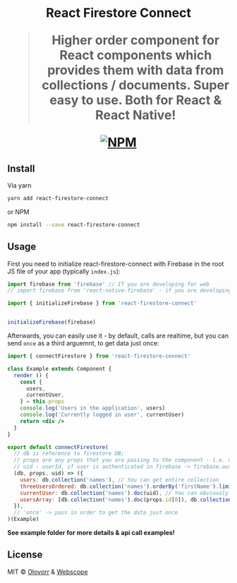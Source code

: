  <h1 align="center">React Firestore Connect</p>

> Higher order component for React components which provides them with data from collections / documents. Super easy to use. **Both for React & React Native!**


[![NPM](https://img.shields.io/npm/v/react-firestore-connect.svg)](https://www.npmjs.com/package/react-firestore-connect)

## Install
Via yarn
```bash
yarn add react-firestore-connect
```

or NPM

```bash
npm install --save react-firestore-connect
```

## Usage
First you need to initialize react-firestore-connect with Firebase in the root JS file of your app (typically `index.js`):
```jsx
import firebase from 'firebase' // If you are developing for web
// import firebase from 'react-native-firebase' - if you are developing for mobile (React Native)

import { initializeFirebase } from 'react-firestore-connect'


initializeFirebase(firebase)
```


Afterwards, you can easily use it - by default, calls are realtime, but you can send `once` as a third arguemnt, to get data just once:
```jsx
import { connectFirestore } from 'react-firestore-connect'

class Example extends Component {
  render () {
    const {
      users,
      currentUser,
    } = this.props
    console.log('Users in the application', users)
    console.log('Currently logged in user', currentUser)
    return <div />
  }
}

export default connectFirestore(
  // db is reference to firestore DB;
  // props are any props that you are passing to the component - i.e. userId to get specific user
  // uid - userId, if user is authenticated in firebase -> firebase.auth().currentUser.uid
  (db, props, uid) => ({
    users: db.collection('names'), // You can get entire collection
    threeUsersOrdered: db.collection('names').orderBy('firstName').limit(3), // You can also do any querying as you want
    currentUser: db.collection('names').doc(uid), // You can obviously get any document by its ID
    usersArray: [db.collection('names').doc(props.id[0]), db.collection('names').doc(props.id[1]), db.collection('names').doc(props.id[2])], // You can also send array of doc referencies
  }),
  // 'once' -> pass in order to get the data just once
)(Example)

```


**See example folder for more details & api call examples!**
## License

MIT © [Olovorr](https://github.com/Olovorr) & [Webscope](https://webscope.io/)
